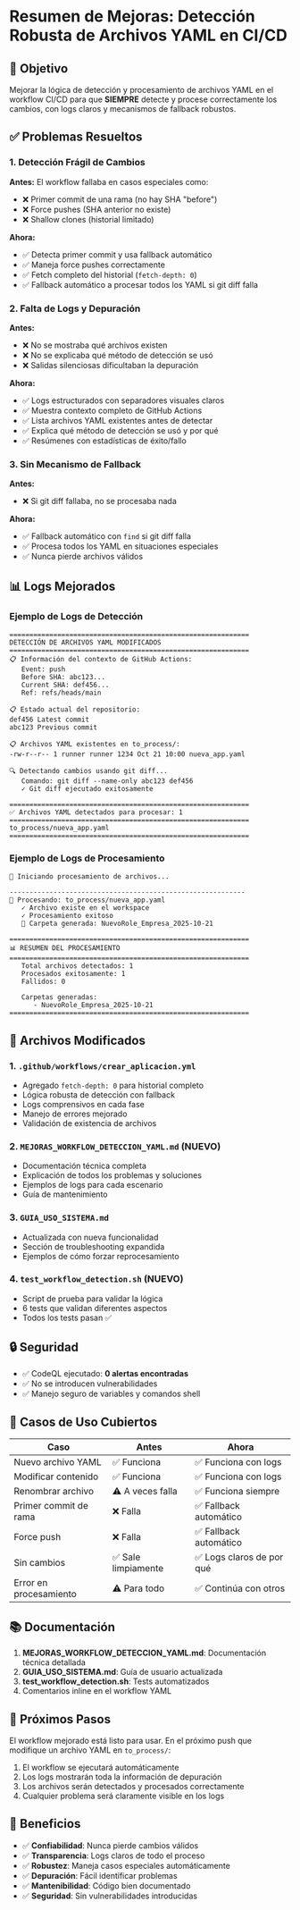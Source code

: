 # Resumen de Mejoras: Detección Robusta de Archivos YAML en CI/CD

## 🎯 Objetivo

Mejorar la lógica de detección y procesamiento de archivos YAML en el workflow CI/CD para que **SIEMPRE** detecte y procese correctamente los cambios, con logs claros y mecanismos de fallback robustos.

## ✅ Problemas Resueltos

### 1. Detección Frágil de Cambios
**Antes:** El workflow fallaba en casos especiales como:
- ❌ Primer commit de una rama (no hay SHA "before")
- ❌ Force pushes (SHA anterior no existe)
- ❌ Shallow clones (historial limitado)

**Ahora:** 
- ✅ Detecta primer commit y usa fallback automático
- ✅ Maneja force pushes correctamente
- ✅ Fetch completo del historial (`fetch-depth: 0`)
- ✅ Fallback automático a procesar todos los YAML si git diff falla

### 2. Falta de Logs y Depuración
**Antes:**
- ❌ No se mostraba qué archivos existen
- ❌ No se explicaba qué método de detección se usó
- ❌ Salidas silenciosas dificultaban la depuración

**Ahora:**
- ✅ Logs estructurados con separadores visuales claros
- ✅ Muestra contexto completo de GitHub Actions
- ✅ Lista archivos YAML existentes antes de detectar
- ✅ Explica qué método de detección se usó y por qué
- ✅ Resúmenes con estadísticas de éxito/fallo

### 3. Sin Mecanismo de Fallback
**Antes:**
- ❌ Si git diff fallaba, no se procesaba nada

**Ahora:**
- ✅ Fallback automático con `find` si git diff falla
- ✅ Procesa todos los YAML en situaciones especiales
- ✅ Nunca pierde archivos válidos

## 📊 Logs Mejorados

### Ejemplo de Logs de Detección

```
============================================================
DETECCIÓN DE ARCHIVOS YAML MODIFICADOS
============================================================
📋 Información del contexto de GitHub Actions:
   Event: push
   Before SHA: abc123...
   Current SHA: def456...
   Ref: refs/heads/main

📋 Estado actual del repositorio:
def456 Latest commit
abc123 Previous commit

📋 Archivos YAML existentes en to_process/:
-rw-r--r-- 1 runner runner 1234 Oct 21 10:00 nueva_app.yaml

🔍 Detectando cambios usando git diff...
   Comando: git diff --name-only abc123 def456
   ✓ Git diff ejecutado exitosamente

============================================================
✅ Archivos YAML detectados para procesar: 1
============================================================
to_process/nueva_app.yaml
============================================================
```

### Ejemplo de Logs de Procesamiento

```
🔄 Iniciando procesamiento de archivos...

-----------------------------------------------------------
📄 Procesando: to_process/nueva_app.yaml
   ✓ Archivo existe en el workspace
   ✓ Procesamiento exitoso
   📁 Carpeta generada: NuevoRole_Empresa_2025-10-21

============================================================
📊 RESUMEN DEL PROCESAMIENTO
============================================================
   Total archivos detectados: 1
   Procesados exitosamente: 1
   Fallidos: 0

   Carpetas generadas:
      - NuevoRole_Empresa_2025-10-21
============================================================
```

## 📝 Archivos Modificados

### 1. `.github/workflows/crear_aplicacion.yml`
- Agregado `fetch-depth: 0` para historial completo
- Lógica robusta de detección con fallback
- Logs comprensivos en cada fase
- Manejo de errores mejorado
- Validación de existencia de archivos

### 2. `MEJORAS_WORKFLOW_DETECCION_YAML.md` (NUEVO)
- Documentación técnica completa
- Explicación de todos los problemas y soluciones
- Ejemplos de logs para cada escenario
- Guía de mantenimiento

### 3. `GUIA_USO_SISTEMA.md`
- Actualizada con nueva funcionalidad
- Sección de troubleshooting expandida
- Ejemplos de cómo forzar reprocesamiento

### 4. `test_workflow_detection.sh` (NUEVO)
- Script de prueba para validar la lógica
- 6 tests que validan diferentes aspectos
- Todos los tests pasan ✅

## 🔒 Seguridad

- ✅ CodeQL ejecutado: **0 alertas encontradas**
- ✅ No se introducen vulnerabilidades
- ✅ Manejo seguro de variables y comandos shell

## 🧪 Casos de Uso Cubiertos

| Caso | Antes | Ahora |
|------|-------|-------|
| Nuevo archivo YAML | ✅ Funciona | ✅ Funciona con logs |
| Modificar contenido | ✅ Funciona | ✅ Funciona con logs |
| Renombrar archivo | ⚠️ A veces falla | ✅ Funciona siempre |
| Primer commit de rama | ❌ Falla | ✅ Fallback automático |
| Force push | ❌ Falla | ✅ Fallback automático |
| Sin cambios | ✅ Sale limpiamente | ✅ Logs claros de por qué |
| Error en procesamiento | ⚠️ Para todo | ✅ Continúa con otros |

## 📚 Documentación

1. **MEJORAS_WORKFLOW_DETECCION_YAML.md**: Documentación técnica detallada
2. **GUIA_USO_SISTEMA.md**: Guía de usuario actualizada
3. **test_workflow_detection.sh**: Tests automatizados
4. Comentarios inline en el workflow YAML

## 🚀 Próximos Pasos

El workflow mejorado está listo para usar. En el próximo push que modifique un archivo YAML en `to_process/`:

1. El workflow se ejecutará automáticamente
2. Los logs mostrarán toda la información de depuración
3. Los archivos serán detectados y procesados correctamente
4. Cualquier problema será claramente visible en los logs

## 🎉 Beneficios

- ✅ **Confiabilidad**: Nunca pierde cambios válidos
- ✅ **Transparencia**: Logs claros de todo el proceso
- ✅ **Robustez**: Maneja casos especiales automáticamente
- ✅ **Depuración**: Fácil identificar problemas
- ✅ **Mantenibilidad**: Código bien documentado
- ✅ **Seguridad**: Sin vulnerabilidades introducidas
